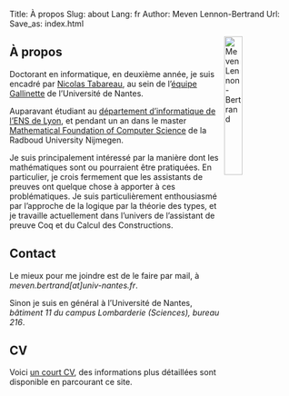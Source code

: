 Title: À propos
Slug: about
Lang: fr
Author: Meven Lennon-Bertrand
Url: 
Save_as: index.html

<img src="{static}/images/moi.jpg" title="Meven Lennon-Bertrand" alt="Meven Lennon-Bertrand" width="25%" align="right" style="margin-left: 30px margin-right:500px">

## À propos

Doctorant en informatique, en deuxième année, je suis encadré par [Nicolas Tabareau](http://tabareau.fr), au sein de l’[équipe Gallinette](http://gallinette.inria.fr/) de l’Université de Nantes.

Auparavant étudiant au [département d’informatique de l’ENS de Lyon](http://www.ens-lyon.fr/DI/), et pendant un an dans le master [Mathematical Foundation of Computer Science](https://www.ru.nl/courseguides/science/master/master-computing-science/specialisation-mfocs-0/) de la Radboud University Nijmegen.

Je suis principalement intéressé par la manière dont les mathématiques sont ou pourraient être pratiquées. En particulier, je crois fermement que les assistants de preuves ont quelque chose à apporter à ces problématiques. Je suis particulièrement enthousiasmé par l’approche de la logique par la théorie des types, et je travaille actuellement dans l’univers de l’assistant de preuve Coq et du Calcul des Constructions.

## Contact

Le mieux pour me joindre est de le faire par mail, à *meven.bertrand\[at\]univ-nantes.fr*.

Sinon je suis en général à l’Université de Nantes, *bâtiment 11 du campus Lombarderie (Sciences), bureau 216*.

## CV

Voici [un court CV]({static}/documents/CV-fr.pdf), des informations plus détaillées sont disponible en parcourant ce site.